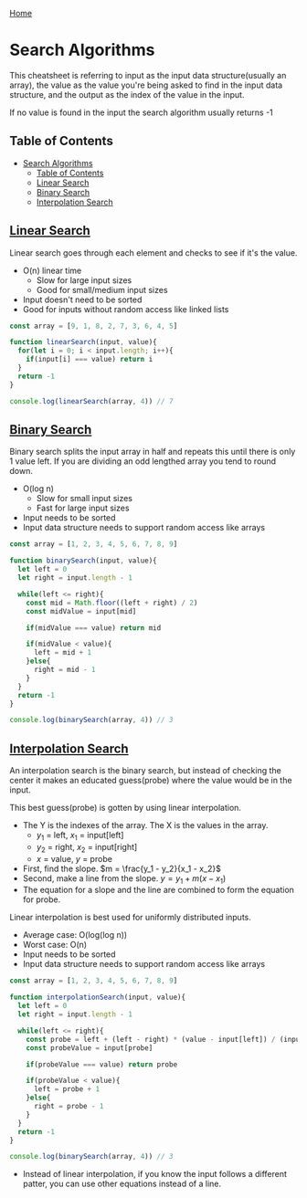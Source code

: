<!--
 * This file is part of RS Cheat Sheets.
 *
 * RS Cheat Sheets is free software: you can redistribute it and/or modify
 * it under the terms of the GNU General Public License as published by
 * the Free Software Foundation, either version 3 of the License, or
 * (at your option) any later version.
 *
 * RS Cheat Sheets is distributed in the hope that it will be useful,
 * but WITHOUT ANY WARRANTY; without even the implied warranty of
 * MERCHANTABILITY or FITNESS FOR A PARTICULAR PURPOSE.  See the
 * GNU General Public License for more details.
 *
 * You should have received a copy of the GNU General Public License
 * along with RS Cheat Sheets. If not, see <https://www.gnu.org/licenses/>.
 */
-->

[Home](./README.md)

# Search Algorithms
This cheatsheet is referring to input as the input data structure(usually an array), the value as the value you're being asked to find in the input data structure, and the output as the index of the value in the input.

If no value is found in the input the search algorithm usually returns -1

## Table of Contents

<!-- TOC -->

- [Search Algorithms](#search-algorithms)
	- [Table of Contents](#table-of-contents)
	- [Linear Search](#linear-search)
	- [Binary Search](#binary-search)
	- [Interpolation Search](#interpolation-search)

<!-- /TOC -->

## [Linear Search](#table-of-contents)
Linear search goes through each element and checks to see if it's the value.
- O(n) linear time
  - Slow for large input sizes
  - Good for small/medium input sizes
- Input doesn't need to be sorted
- Good for inputs without random access like linked lists

```javascript
const array = [9, 1, 8, 2, 7, 3, 6, 4, 5]

function linearSearch(input, value){
  for(let i = 0; i < input.length; i++){
    if(input[i] === value) return i
  }
  return -1
}

console.log(linearSearch(array, 4)) // 7
```

## [Binary Search](#table-of-contents)
Binary search splits the input array in half and repeats this until there is only 1 value left. If you are dividing an odd lengthed array you tend to round down.
- O(log n)
  - Slow for small input sizes
  - Fast for large input sizes
- Input needs to be sorted
- Input data structure needs to support random access like arrays

```javascript
const array = [1, 2, 3, 4, 5, 6, 7, 8, 9]

function binarySearch(input, value){
  let left = 0
  let right = input.length - 1

  while(left <= right){
    const mid = Math.floor((left + right) / 2)
    const midValue = input[mid]

    if(midValue === value) return mid

    if(midValue < value){
      left = mid + 1
    }else{
      right = mid - 1
    }
  }
  return -1
}

console.log(binarySearch(array, 4)) // 3
```

## [Interpolation Search](#table-of-contents)
An interpolation search is the binary search, but instead of checking the center it makes an educated guess(probe) where the value would be in the input.

This best guess(probe) is gotten by using linear interpolation.
- The Y is the indexes of the array. The X is the values in the array.
  - $y_1$ = left, $x_1$ = input[left]
  - $y_2$ = right, $x_2$ = input[right]
  - $x$ = value, $y$ = probe
- First, find the slope. $m = \frac{y_1 - y_2}{x_1 - x_2}$
- Second, make a line from the slope. $y = y_1 + m(x-x_1)$
- The equation for a slope and the line are combined to form the equation for probe.

Linear interpolation is best used for uniformly distributed inputs.
- Average case: O(log(log n))
- Worst case: O(n)
- Input needs to be sorted
- Input data structure needs to support random access like arrays

```javascript
const array = [1, 2, 3, 4, 5, 6, 7, 8, 9]

function interpolationSearch(input, value){
  let left = 0
  let right = input.length - 1

  while(left <= right){
    const probe = left + (left - right) * (value - input[left]) / (input[left] - input[right])
    const probeValue = input[probe]

    if(probeValue === value) return probe

    if(probeValue < value){
      left = probe + 1
    }else{
      right = probe - 1
    }
  }
  return -1
}

console.log(binarySearch(array, 4)) // 3
```

- Instead of linear interpolation, if you know the input follows a different patter, you can use other equations instead of a line.